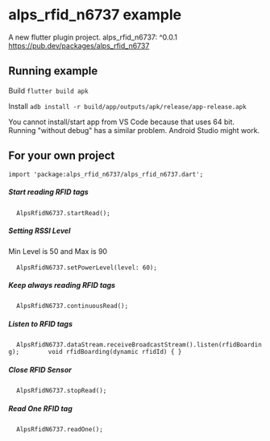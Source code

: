 # alps_rfid_n6737 example

A new flutter plugin project.
  alps_rfid_n6737: ^0.0.1
https://pub.dev/packages/alps_rfid_n6737

## Running example
Build `flutter build apk`

Install `adb install -r build/app/outputs/apk/release/app-release.apk`

You cannot install/start app from VS Code because that uses 64 bit. Running "without debug" has a similar problem. Android Studio might work.

## For your own project
`import 'package:alps_rfid_n6737/alps_rfid_n6737.dart';`

##### Start reading RFID tags
    `AlpsRfidN6737.startRead();`
##### Setting RSSI Level
Min Level is 50 and Max is 90

    `AlpsRfidN6737.setPowerLevel(level: 60);`
##### Keep always reading RFID tags
    `AlpsRfidN6737.continuousRead();`
##### Listen to RFID tags
    `AlpsRfidN6737.dataStream.receiveBroadcastStream().listen(rfidBoarding);
       void rfidBoarding(dynamic rfidId) { }`
##### Close RFID Sensor
    `AlpsRfidN6737.stopRead();`
##### Read One RFID tag
    `AlpsRfidN6737.readOne();`

